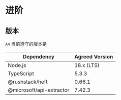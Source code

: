 # 进阶

## 版本

`A4` 当前遵守的版本是

| Dependency               | Agreed Version |
| ------------------------ | -------------- |
| Node.js                  | 18.x (LTS)     |
| TypeScript               | 5.3.3          |
| @rushstack/heft          | 0.66.1         |
| @microsoft/api-extractor | 7.42.3         |
